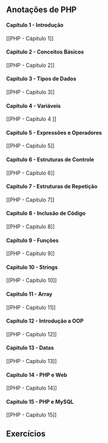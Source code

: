 ## Anotações de PHP

#### Capítulo 1 - Introdução 
[[PHP - Cápitulo 1]]

#### Capitulo 2 - Conceitos Básicos
[[PHP - Capitulo 2]]

#### Capitulo 3 - Tipos de Dados
[[PHP - Capitulo 3]]

#### Capitulo 4 - Variáveis
[[PHP - Capitulo 4 ]]

#### Capitulo 5 - Expressões e Operadores
[[PHP - Capitulo 5]]

#### Capitulo 6  - Estruturas de Controle
[[PHP - Capitulo 6]]

#### Capitulo 7  - Estruturas de Repetição
[[PHP - Capitulo 7]]

#### Capitulo 8  - Inclusão de Código
[[PHP - Capitulo 8]]

#### Capitulo 9 - Funções
[[PHP - Capitulo 9]]

#### Capitulo 10 - Strings
[[PHP - Capitulo 10]]

#### Capitulo 11 - Array
[[PHP - Capitulo 11]]

#### Capitulo 12 - Introdução a OOP
[[PHP - Capitulo 12]]

#### Capitulo 13 - Datas
[[PHP - Capitulo 13]]

#### Capitulo 14 - PHP e Web
[[PHP - Capitulo 14]]

#### Capitulo 15 - PHP e MySQL
[[PHP - Capitulo 15]]

## Exercícios



